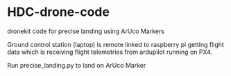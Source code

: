 # HDC-drone-code
dronekit code for precise landing using ArUco Markers

Ground control station (laptop) is remote linked to raspberry pi getting flight data which is receiving flight telemetries from ardupilot running on PX4.

Run precise_landing.py to land on ArUco Marker
